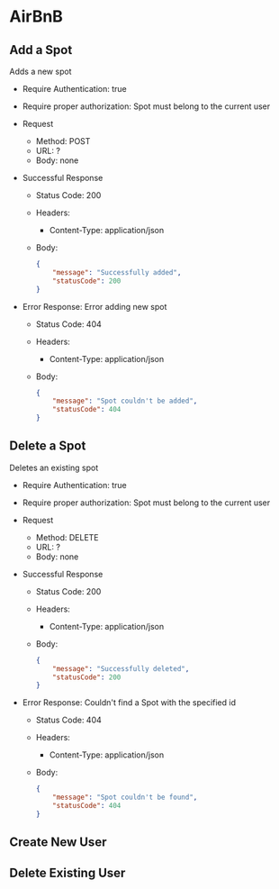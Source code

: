 # AirBnB

## Add a Spot

Adds a new spot

* Require Authentication: true
* Require proper authorization: Spot must belong to the current user
* Request
    * Method: POST
    * URL: ?
    * Body: none

* Successful Response
    * Status Code: 200
    * Headers:
        * Content-Type: application/json
    * Body:

        ```json
        {
            "message": "Successfully added",
            "statusCode": 200
        }
        ```

* Error Response: Error adding new spot
    * Status Code: 404
    * Headers:
        * Content-Type: application/json
    * Body:

        ```json
        {
            "message": "Spot couldn't be added",
            "statusCode": 404
        }
        ```

## Delete a Spot

Deletes an existing spot

* Require Authentication: true
* Require proper authorization: Spot must belong to the current user
* Request
    * Method: DELETE
    * URL: ?
    * Body: none

* Successful Response
    * Status Code: 200
    * Headers:
        * Content-Type: application/json
    * Body:

        ```json
        {
            "message": "Successfully deleted",
            "statusCode": 200
        }
        ```

* Error Response: Couldn't find a Spot with the specified id
    * Status Code: 404
    * Headers:
        * Content-Type: application/json
    * Body:

        ```json
        {
            "message": "Spot couldn't be found",
            "statusCode": 404
        }
        ```


## Create New User

## Delete Existing User
